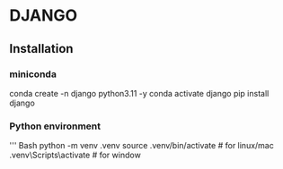 # DJANGO


## Installation

### miniconda 

conda create -n django python3.11 -y
conda activate django
pip install django

### Python environment

''' Bash
python -m venv .venv
source .venv/bin/activate # for linux/mac
.venv\Scripts\activate # for window

